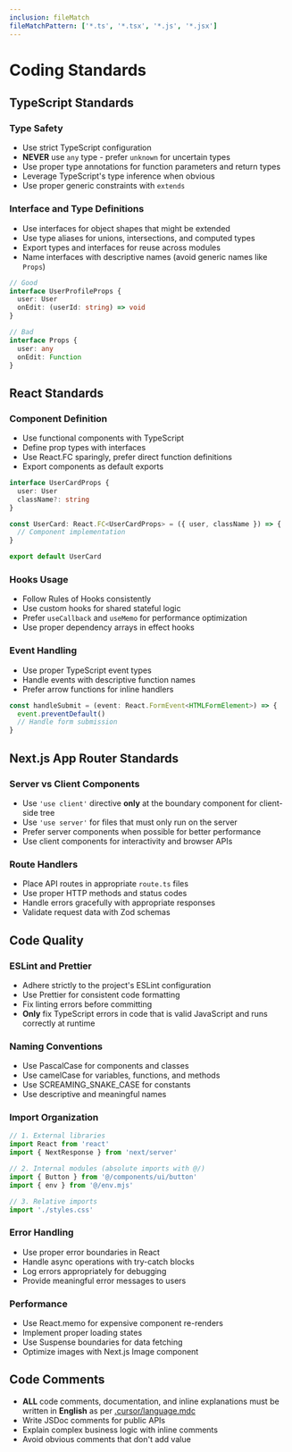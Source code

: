 ```yaml
---
inclusion: fileMatch
fileMatchPattern: ['*.ts', '*.tsx', '*.js', '*.jsx']
---
```


# Coding Standards

## TypeScript Standards

### Type Safety

- Use strict TypeScript configuration
- **NEVER** use `any` type - prefer `unknown` for uncertain types
- Use proper type annotations for function parameters and return types
- Leverage TypeScript's type inference when obvious
- Use proper generic constraints with `extends`

### Interface and Type Definitions

- Use interfaces for object shapes that might be extended
- Use type aliases for unions, intersections, and computed types
- Export types and interfaces for reuse across modules
- Name interfaces with descriptive names (avoid generic names like `Props`)

```typescript
// Good
interface UserProfileProps {
  user: User
  onEdit: (userId: string) => void
}

// Bad
interface Props {
  user: any
  onEdit: Function
}
```

## React Standards

### Component Definition

- Use functional components with TypeScript
- Define prop types with interfaces
- Use React.FC sparingly, prefer direct function definitions
- Export components as default exports

```typescript
interface UserCardProps {
  user: User
  className?: string
}

const UserCard: React.FC<UserCardProps> = ({ user, className }) => {
  // Component implementation
}

export default UserCard
```

### Hooks Usage

- Follow Rules of Hooks consistently
- Use custom hooks for shared stateful logic
- Prefer `useCallback` and `useMemo` for performance optimization
- Use proper dependency arrays in effect hooks

### Event Handling

- Use proper TypeScript event types
- Handle events with descriptive function names
- Prefer arrow functions for inline handlers

```typescript
const handleSubmit = (event: React.FormEvent<HTMLFormElement>) => {
  event.preventDefault()
  // Handle form submission
}
```

## Next.js App Router Standards

### Server vs Client Components

- Use `'use client'` directive **only** at the boundary component for client-side tree
- Use `'use server'` for files that must only run on the server
- Prefer server components when possible for better performance
- Use client components for interactivity and browser APIs

### Route Handlers

- Place API routes in appropriate `route.ts` files
- Use proper HTTP methods and status codes
- Handle errors gracefully with appropriate responses
- Validate request data with Zod schemas

## Code Quality

### ESLint and Prettier

- Adhere strictly to the project's ESLint configuration
- Use Prettier for consistent code formatting
- Fix linting errors before committing
- **Only** fix TypeScript errors in code that is valid JavaScript and runs correctly at runtime

### Naming Conventions

- Use PascalCase for components and classes
- Use camelCase for variables, functions, and methods
- Use SCREAMING_SNAKE_CASE for constants
- Use descriptive and meaningful names

### Import Organization

```typescript
// 1. External libraries
import React from 'react'
import { NextResponse } from 'next/server'

// 2. Internal modules (absolute imports with @/)
import { Button } from '@/components/ui/button'
import { env } from '@/env.mjs'

// 3. Relative imports
import './styles.css'
```

### Error Handling

- Use proper error boundaries in React
- Handle async operations with try-catch blocks
- Log errors appropriately for debugging
- Provide meaningful error messages to users

### Performance

- Use React.memo for expensive component re-renders
- Implement proper loading states
- Use Suspense boundaries for data fetching
- Optimize images with Next.js Image component

## Code Comments

- **ALL** code comments, documentation, and inline explanations must be written in **English** as per [.cursor/language.mdc](mdc:.cursor/language.mdc)
- Write JSDoc comments for public APIs
- Explain complex business logic with inline comments
- Avoid obvious comments that don't add value
